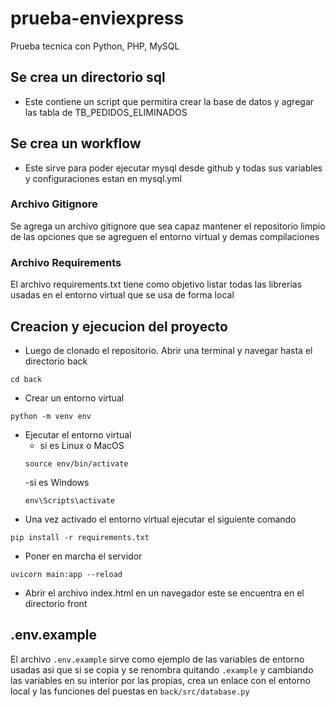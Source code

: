 # prueba-enviexpress
Prueba tecnica con Python, PHP, MySQL

## Se crea un directorio sql
- Este contiene un script que permitira crear la base de datos y agregar las tabla de TB_PEDIDOS_ELIMINADOS

## Se crea un workflow
- Este sirve para poder ejecutar mysql desde github y todas sus variables y configuraciones estan en mysql.yml

### Archivo Gitignore
Se agrega un archivo gitignore que sea capaz mantener el repositorio limpio de las opciones que se agreguen el entorno virtual y demas compilaciones

### Archivo Requirements
El archivo requirements.txt tiene como objetivo listar todas las librerias usadas en el entorno virtual que se usa de forma local

## Creacion y ejecucion del proyecto
- Luego de clonado el repositorio. Abrir una terminal y navegar hasta el directorio back
``` 
cd back 
```
- Crear un entorno virtual 
```
python -m venv env
```
- Ejecutar el entorno virtual
    - si es Linux o MacOS
    ``` 
    source env/bin/activate 
    ```
    -si es Windows
    ``` 
    env\Scripts\activate 
    ```
- Una vez activado el entorno virtual ejecutar el siguiente comando
``` 
pip install -r requirements.txt
```
- Poner en marcha el servidor
```
uvicorn main:app --reload
```
- Abrir el archivo index.html en un navegador este se encuentra en el directorio front

## .env.example

El archivo ``` .env.example ``` sirve como ejemplo de las variables de entorno usadas asi que si se copia y se renombra quitando ``` .example ``` y cambiando las variables en su interior por las propias, crea un enlace con el entorno local y las funciones del puestas en ``` back/src/database.py ```